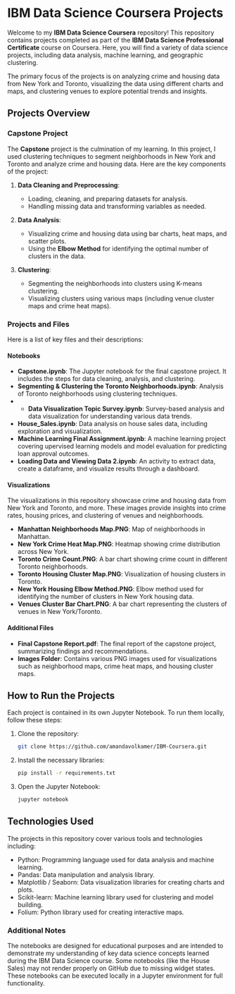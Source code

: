 # IBM Data Science Coursera Projects

Welcome to my **IBM Data Science Coursera** repository! This repository contains projects completed as part of the **IBM Data Science Professional Certificate** course on Coursera. Here, you will find a variety of data science projects, including data analysis, machine learning, and geographic clustering.

The primary focus of the projects is on analyzing crime and housing data from New York and Toronto, visualizing the data using different charts and maps, and clustering venues to explore potential trends and insights.

## Projects Overview

### Capstone Project
The **Capstone** project is the culmination of my learning. In this project, I used clustering techniques to segment neighborhoods in New York and Toronto and analyze crime and housing data. Here are the key components of the project:

1. **Data Cleaning and Preprocessing**:
   - Loading, cleaning, and preparing datasets for analysis.
   - Handling missing data and transforming variables as needed.

2. **Data Analysis**:
   - Visualizing crime and housing data using bar charts, heat maps, and scatter plots.
   - Using the **Elbow Method** for identifying the optimal number of clusters in the data.

3. **Clustering**:
   - Segmenting the neighborhoods into clusters using K-means clustering.
   - Visualizing clusters using various maps (including venue cluster maps and crime heat maps).
   
### Projects and Files
Here is a list of key files and their descriptions:

#### Notebooks
- **Capstone.ipynb**: The Jupyter notebook for the final capstone project. It includes the steps for data cleaning, analysis, and clustering.
- **Segmenting & Clustering the Toronto Neighborhoods.ipynb**: Analysis of Toronto neighborhoods using clustering techniques.
- - **Data Visualization Topic Survey.ipynb**: Survey-based analysis and data visualization for understanding various data trends. 
- **House_Sales.ipynb**: Data analysis on house sales data, including exploration and visualization.
- **Machine Learning Final Assignment.ipynb**: A machine learning project covering upervised learning models and model evaluation for predicting loan approval outcomes.
- **Loading Data and Viewing Data 2.ipynb**: An activity to extract data, create a dataframe, and visualize results through a dashboard.

#### Visualizations
The visualizations in this repository showcase crime and housing data from New York and Toronto, and more. These images provide insights into crime rates, housing prices, and clustering of venues and neighborhoods.

- **Manhattan Neighborhoods Map.PNG**: Map of neighborhoods in Manhattan.
- **New York Crime Heat Map.PNG**: Heatmap showing crime distribution across New York.
- **Toronto Crime Count.PNG**: A bar chart showing crime count in different Toronto neighborhoods.
- **Toronto Housing Cluster Map.PNG**: Visualization of housing clusters in Toronto.
- **New York Housing Elbow Method.PNG**: Elbow method used for identifying the number of clusters in New York housing data.
- **Venues Cluster Bar Chart.PNG**: A bar chart representing the clusters of venues in New York/Toronto.

#### Additional Files
- **Final Capstone Report.pdf**: The final report of the capstone project, summarizing findings and recommendations.
- **Images Folder**: Contains various PNG images used for visualizations such as neighborhood maps, crime heat maps, and housing cluster maps.

## How to Run the Projects

Each project is contained in its own Jupyter Notebook. To run them locally, follow these steps:

1. Clone the repository:
   ```bash
   git clone https://github.com/amandavolkamer/IBM-Coursera.git
   
2. Install the necessary libraries:
   ```bash
   pip install -r requirements.txt

4. Open the Jupyter Notebook:
   ```bash
   jupyter notebook

## Technologies Used 
The projects in this repository cover various tools and technologies including: 
- Python: Programming language used for data analysis and machine learning.
- Pandas: Data manipulation and analysis library.
- Matplotlib / Seaborn: Data visualization libraries for creating charts and plots.
- Scikit-learn: Machine learning library used for clustering and model building.
- Folium: Python library used for creating interactive maps.

### Additional Notes 
The notebooks are designed for educational purposes and are intended to demonstrate my understanding of key data science concepts learned during the IBM Data Science course. Some notebooks (like the House Sales) may not render properly on GitHub due to missing widget states. These notebooks can be executed locally in a Jupyter environment for full functionality.
